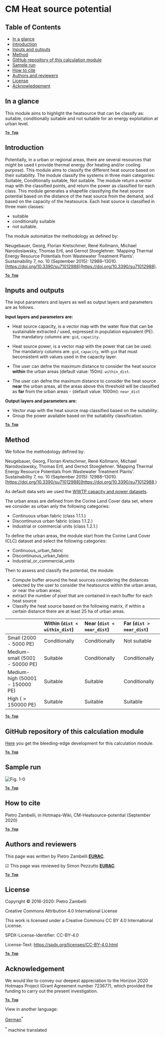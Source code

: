 # CM Heat source potential

## Table of Contents
* [In a glance](#in-a-glance)
* [Introduction](#introduction)
* [Inputs and outputs](#inputs-and-outputs)
* [Method](#method)
* [GitHub repository of this calculation module](#github-repository-of-this-calculation-module)
* [Sample run](#sample-run)
* [How to cite](#how-to-cite)
* [Authors and reviewers](#authors-and-reviewers)
* [License](#license)
* [Acknowledgement](#acknowledgement)

## In a glance

This module aims to highlight the heatsource that can be classify as: suitable, conditionally suitable and not suitable for an energy exploitation at urban level.

[**`To Top`**](#table-of-contents)


## Introduction

Potentially, in a urban or regional areas, there are several resources that might be used t provide thermal energy (for heating and/or cooling purpose). This module aims to classify the different heat source based on their suitability. The module classify the systems in three main categories: Suitable, Conditionally suitable, Not suitable. The module return a vector map with the classified points, and return the power as classified for each class.
This module generates a shapefile classifying the heat source potential based on the distance of the heat source from the demand, and based on the capacity of the heatsource. Each heat source is classified in three main classes:
- suitable
- conditionally suitable
- not suitable.


The module automatize the methodology as defined by:

Neugebauer, Georg, Florian Kretschmer, René Kollmann, Michael Narodoslawsky, Thomas Ertl, and Gernot Stoeglehner. ‘Mapping Thermal Energy Resource Potentials from Wastewater Treatment Plants’. Sustainability 7, no. 10 (September 2015): 12988–13010. [https://doi.org/10.3390/su71012988](https://doi.org/10.3390/su71012988).

[**`To Top`**](#table-of-contents)

## Inputs and outputs

The input parameters and layers as well as output layers and parameters are as follows.


**Input layers and parameters are:**

* Heat source capacity, is a vector map with the water flow that can be sustainable extracted / used, expressed in population equivalent (PE). The mandatory columns are: `gid`, `capacity`.
* Heat source power, is a vector map with the power that can be used. The mandatory columns are: `gid`, `capacity`, with `gid` that must beconsistent with values used in the capacity layer.

* The user can defne the maximum distance to consider the heat source **within** the urban areas (default value: 150m): `within_dist`.
* The user can defne the maximum distance to consider the heat source **near** the urban areas, all the areas above this threshold will be classified as **far** from the urban areas - (default value: 1000m): `near_dist`


**Output layers and parameters are:**

* Vector map with the heat source map classified based on the suitability.
* Group the power available based on the suitability classification.

[**`To Top`**](#table-of-contents)


## Method

We follow the methodology defined by:

Neugebauer, Georg, Florian Kretschmer, René Kollmann, Michael Narodoslawsky, Thomas Ertl, and Gernot Stoeglehner. ‘Mapping Thermal Energy Resource Potentials from Wastewater Treatment Plants’. Sustainability 7, no. 10 (September 2015): 12988–13010. [https://doi.org/10.3390/su71012988](https://doi.org/10.3390/su71012988.)

As default data sets we used the [WWTP capacity and power datasets](https://gitlab.com/hotmaps/potential/WWTP/).

The urban areas are defined from the Corine Land Cover data set, where we consider as urban anly the following categories:

* Continuous urban fabric (class 1.1.1.)
* Discontinuous urban fabric (class 1.1.2.)
* Industrial or commercial units (class 1.2.1.)

To define the urban areas, the module start from the Corine Land Cover (CLC) dataset and select the following categories:
- Continuous_urban_fabric
- Discontinuous_urban_fabric
- Industrial_or_commercial_units

Then to assess and classify the potential, the module:
- Compute buffer around the heat sources considering the distances selected by the user to consider the heatsource within the urban areas, or near the urban areas;
- extract the number of pixel that are contained in each buffer for each heat source
- Classify the heat source based on the following matrix, if within a certain distance there are at least 25 ha of urban areas.

|                                  | Within (`dist < within_dist`) | Near (`dist < near_dist`) | Far (`dist > near_dist`) |
|:---------------------------------|:------------------------------|:--------------------------|:-------------------------|
| Small        (2000 - 5000 PE)    | Conditionally                 | Conditionally             | Not suitable             |
| Medium-small (5001 - 50000 PE)   | Suitable                      | Conditionally             | Conditionally            |
| Medium-high  (50001 - 150000 PE) | Suitable                      | Suitable                  | Conditionally            |
| High         ( > 150000 PE)      | Suitable                      | Suitable                  | Suitable                 |


[**`To Top`**](#table-of-contents)


## GitHub repository of this calculation module

[Here](https://github.com/HotMaps/heatsource_potential/tree/develop) you get the bleeding-edge development for this calculation module.

[**`To Top`**](#table-of-contents)

## Sample run

![Fig. 1-0](https://wiki.hotmaps.hevs.ch/en/CM-Heatsource-potential/cm-heat.png "Execute the Heatsource CM")


[**`To Top`**](#table-of-contents)

## How to cite

Pietro Zambelli, in Hotmaps-Wiki, CM-Heatsource-potential (September 2020)

[**`To Top`**](#table-of-contents)

## Authors and reviewers

This page was written by Pietro Zambelli **[EURAC](http://www.eurac.edu)**.

&#9745; This page was reviewed by Simon Pezzutto **[EURAC](http://www.eurac.edu)**.


[**`To Top`**](#table-of-contents)

## License

Copyright © 2016-2020: Pietro Zambelli

Creative Commons Attribution 4.0 International License

This work is licensed under a Creative Commons CC BY 4.0 International License.

SPDX-License-Identifier: CC-BY-4.0

License-Text: https://spdx.org/licenses/CC-BY-4.0.html

[**`To Top`**](#table-of-contents)

## Acknowledgement

We would like to convey our deepest appreciation to the Horizon 2020 Hotmaps Project (Grant Agreement number 723677), which provided the funding to carry out the present investigation.

[**`To Top`**](#table-of-contents)
<!--- THIS IS A SUPER UNIQUE IDENTIFIER -->

View in another language:

 [German](../de/CM-Heat-source-potential)<sup>\*</sup> 

<sup>\*</sup> machine translated
